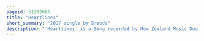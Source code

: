 ```yaml
---
pageid: 51209665
title: "Heartlines"
short_summary: "2017 single by Broods"
description: "'Heartlines' is a Song recorded by New Zealand Music Duo Broods from their second Studio Album, Conscious. Georgia Nott and Caleb Nott, the sole Members of Broods, wrote the Song with New Zealand Singer Lorde and Record Producer Joel Little, who was responsible for Production. It was first released on 10 June 2016 as the first promotional single from the Album, and later as the Album's second single on 16 January 2017. It is a synthpop Track with electronic Beats and Synthesizers. Sons Lyrics describe the Hope left in a tumultuous Long-Distance Relationship."
---
```

